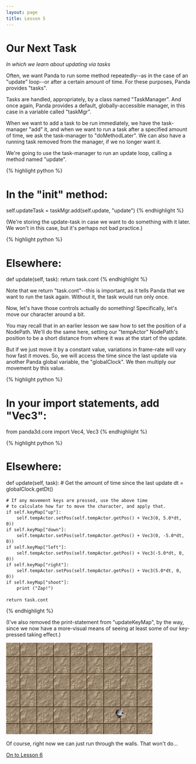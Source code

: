 ```yaml
---
layout: page
title: Lesson 5
---
```

Our Next Task
=
_In which we learn about updating via tasks_

Often, we want Panda to run some method repeatedly--as in the case of an "update" loop--or after a certain amount of time. For these purposes, Panda provides "tasks".

Tasks are handled, appropriately, by a class named "TaskManager". And once again, Panda provides a default, globally-accessible manager, in this case in a variable called "taskMgr".

When we want to add a task to be run immediately, we have the task-manager "add" it, and when we want to run a task after a specified amount of time, we ask the task-manager to "doMethodLater". We can also have a running task removed from the manager, if we no longer want it.

We're going to use the task-manager to run an update loop, calling a method named "update".

{% highlight python %}
# In the "__init__" method:
self.updateTask = taskMgr.add(self.update, "update")
{% endhighlight %}

(We're storing the update-task in case we want to do something with it later. We won't in this case, but it's perhaps not bad practice.)

{% highlight python %}
# Elsewhere:
def update(self, task):
    return task.cont
{% endhighlight %}

Note that we return "task.cont"--this is important, as it tells Panda that we want to run the task again. Without it, the task would run only once.

Now, let's have those controls actually do something! Specifically, let's move our character around a bit.

You may recall that in an earlier lesson we saw how to set the position of a NodePath. We'll do the same here, setting our "tempActor" NodePath's position to be a short distance from where it was at the start of the update.

But if we just move it by a constant value, variations in frame-rate will vary how fast it moves. So, we will access the time since the last update via another Panda global variable, the "globalClock". We then multiply our movement by this value.

{% highlight python %}
# In your import statements, add "Vec3":
from panda3d.core import Vec4, Vec3
{% endhighlight %}

{% highlight python %}
# Elsewhere:
def update(self, task):
    # Get the amount of time since the last update
    dt = globalClock.getDt()

    # If any movement keys are pressed, use the above time
    # to calculate how far to move the character, and apply that.
    if self.keyMap["up"]:
        self.tempActor.setPos(self.tempActor.getPos() + Vec3(0, 5.0*dt, 0))
    if self.keyMap["down"]:
        self.tempActor.setPos(self.tempActor.getPos() + Vec3(0, -5.0*dt, 0))
    if self.keyMap["left"]:
        self.tempActor.setPos(self.tempActor.getPos() + Vec3(-5.0*dt, 0, 0))
    if self.keyMap["right"]:
        self.tempActor.setPos(self.tempActor.getPos() + Vec3(5.0*dt, 0, 0))
    if self.keyMap["shoot"]:
        print ("Zap!")

    return task.cont
{% endhighlight %}

(I've also removed the print-statement from "updateKeyMap", by the way, since we now have a more-visual means of seeing at least some of our key-pressed taking effect.)

![Panda-chan running around due to key-movement](images/tutMasicKeyMovement.gif "Run run run.")

Of course, right now we can just run through the walls. That won't do...

[On to Lesson 6][next]

[next]: tut_lesson06.html
